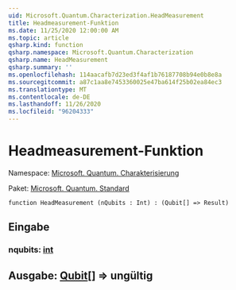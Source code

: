 ```yaml
---
uid: Microsoft.Quantum.Characterization.HeadMeasurement
title: Headmeasurement-Funktion
ms.date: 11/25/2020 12:00:00 AM
ms.topic: article
qsharp.kind: function
qsharp.namespace: Microsoft.Quantum.Characterization
qsharp.name: HeadMeasurement
qsharp.summary: ''
ms.openlocfilehash: 114aacafb7d23ed3f4af1b76187708b94e0b8e8a
ms.sourcegitcommit: a87c1aa8e7453360025e47ba614f25b02ea84ec3
ms.translationtype: MT
ms.contentlocale: de-DE
ms.lasthandoff: 11/26/2020
ms.locfileid: "96204333"
---
```

# <a name="headmeasurement-function"></a>Headmeasurement-Funktion

Namespace: [Microsoft. Quantum. Charakterisierung](xref:Microsoft.Quantum.Characterization)

Paket: [Microsoft. Quantum. Standard](https://nuget.org/packages/Microsoft.Quantum.Standard)




```qsharp
function HeadMeasurement (nQubits : Int) : (Qubit[] => Result)
```


## <a name="input"></a>Eingabe

### <a name="nqubits--int"></a>nqubits: [int](xref:microsoft.quantum.lang-ref.int)





## <a name="output--qubit--__invalidresult__"></a>Ausgabe: [Qubit](xref:microsoft.quantum.lang-ref.qubit)[] => __ungültig <Result>__ 

